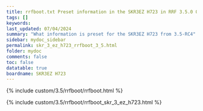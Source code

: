 ```yaml
---
title: rrfboot.txt Preset information in the SKR3EZ H723 in RRF 3.5.0 Onwards
tags: []
keywords: 
last_updated: 07/04/2024
summary: "What information is preset for the SKR3EZ H723 from 3.5-RC4"
sidebar: mydoc_sidebar
permalink: skr_3_ez_h723_rrfboot_3_5.html
folder: mydoc
comments: false
toc: false
datatable: true
boardname: SKR3EZ H723
---
```


{% include custom/3.5/rrfboot/rrfboot.html %}

{% include custom/3.5/rrfboot/rrfboot_skr_3_ez_h723.html %}
